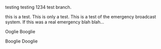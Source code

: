 testing testing 1234 test branch.

this is a test. This is only a test. This is a test of the emergency broadcast system. If this was a real emergency blah blah...

Ooglie Booglie

Booglie Dooglie
